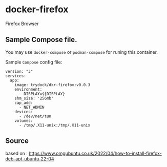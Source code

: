 # docker-firefox

Firefox Browser

## Sample Compose file.

You may use `docker-compose` or `podman-compose` for runing this container.

Sample `Compose` config file:

```
version: "3"
services:
  app:
    image: trydock/dkr-firefox:v0.0.3
    environment:
      - DISPLAY=${DISPLAY}
    shm_size: '256mb'
    cap_add:
      - NET_ADMIN
    devices:
      - /dev/net/tun
    volumes:
      - /tmp/.X11-unix:/tmp/.X11-unix
```

## Source

based on : https://www.omgubuntu.co.uk/2022/04/how-to-install-firefox-deb-apt-ubuntu-22-04
